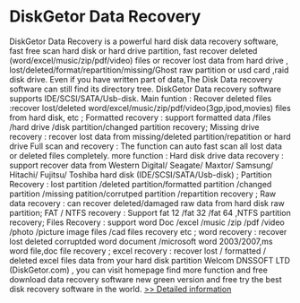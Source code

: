 # DiskGetor Data Recovery
DiskGetor Data Recovery is a powerful hard disk data recovery software, fast free scan hard disk or hard drive partition, fast recover deleted (word/excel/music/zip/pdf/video) files or recover lost data from hard drive , lost/deleted/format/repartition/missing/Ghost raw partition or usd card ,raid disk drive. Even if you have written part of data,The Disk Data recovery software can still find its directory tree. DiskGetor Data recovery software supports IDE/SCSI/SATA/Usb-disk. Main funtion : Recover deleted files :recover lost/deleted word/excel/music/zip/pdf/video(3gp,ipod,movies) files from hard disk, etc ; Formatted recovery : support formatted data /files /hard drive /disk partition/changed partition recovery; Missing drive recovery : recover lost data from missing/deleted partition/repatition or hard drive Full scan and recovery : The function can auto fast scan all lost data or deleted files completely. more function : Hard disk drive data recovery : support recover data from Western Digital/ Seagate/ Maxtor/ Samsung/ Hitachi/ Fujitsu/ Toshiba hard disk (IDE/SCSI/SATA/Usb-disk) ; Partition Recovery : lost partition /deleted partition/formatted partition /changed partition /missing patition/corrutped partition /repartition recovery ; Raw data recovery : can recover deleted/damaged raw data from hard disk raw partition; FAT / NTFS recovery : Support fat 12 /fat 32 /fat 64 ,NTFS partition recovery; Files Recovery : support word Doc /excel /music /zip /pdf /video /photo /picture image files /cad files recovery etc ; word recovery : recover lost deleted corruptded word document /microsoft word 2003/2007,ms word file,doc file recovery ; excel recovery : recover lost / formatted / deleted excel files data from your hard disk partition Welcom DNSSOFT LTD (DiskGetor.com) , you can visit homepage find more function and free download data recovery software new green version and free try the best disk recovery software in the world.
[>> Detailed information](https://secure.shareit.com/shareit/product.html?productid=300321209&affiliateid=200057808)